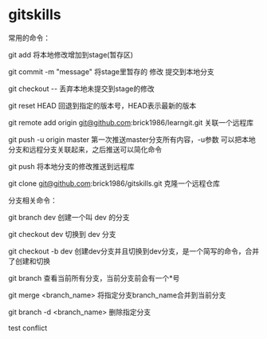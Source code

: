 # gitskills

常用的命令：

git add <filename>    将本地修改增加到stage(暂存区)

git commit -m "message"  将stage里暂存的 修改 提交到本地分支

git checkout -- <filename>   丢弃本地未提交到stage的修改

git reset HEAD <filename>  回退到指定的版本号，HEAD表示最新的版本

git remote add origin git@github.com:brick1986/learngit.git    关联一个远程库

git push -u origin master     第一次推送master分支所有内容，-u参数 可以把本地分支和远程分支关联起来，之后推送可以简化命令

git push <origin> <master>    将本地分支的修改推送到远程库

git clone git@github.com:brick1986/gitskills.git   克隆一个远程仓库


分支相关命令：

git branch dev     创建一个叫 dev 的分支

git checkout dev   切换到 dev 分支

git checkout -b dev   创建dev分支并且切换到dev分支，是一个简写的命令，合并了创建和切换

git branch		查看当前所有分支，当前分支前会有一个*号

git merge <branch_name>  将指定分支branch_name合并到当前分支

git branch -d <branch_name>  删除指定分支

test conflict